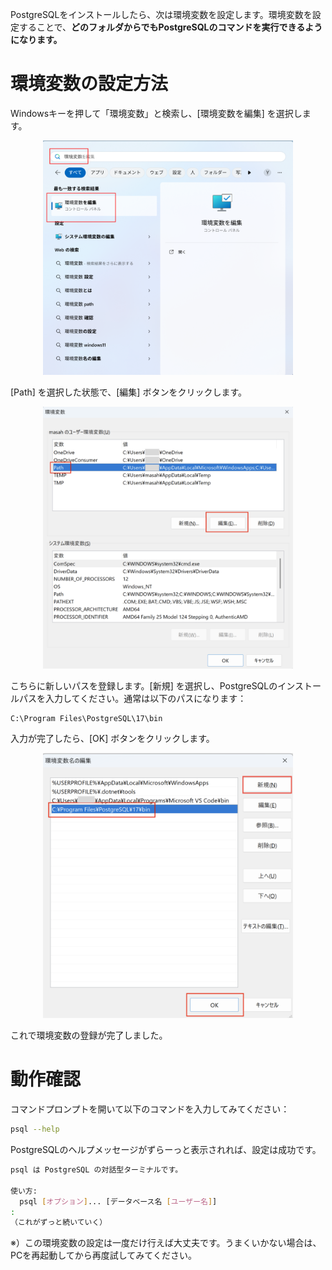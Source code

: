 PostgreSQLをインストールしたら、次は環境変数を設定します。環境変数を設定することで、**どのフォルダからでもPostgreSQLのコマンドを実行できるようになります。**

# 環境変数の設定方法

Windowsキーを押して「環境変数」と検索し、[環境変数を編集] を選択します。

<div style="text-align: center;">
<img src="images/02/01.png" alt="環境変数の設定画面を開く" width="400">
</div>

[Path] を選択した状態で、[編集] ボタンをクリックします。

<div style="text-align: center;">
<img src="images/02/02.png" alt="Pathの編集" width="400">
</div>

こちらに新しいパスを登録します。[新規] を選択し、PostgreSQLのインストールパスを入力してください。通常は以下のパスになります：

```
C:\Program Files\PostgreSQL\17\bin
```

入力が完了したら、[OK] ボタンをクリックします。

<div style="text-align: center;">
<img src="images/02/03.png" alt="新しいパスを追加" width="400">
</div>

これで環境変数の登録が完了しました。

# 動作確認

コマンドプロンプトを開いて以下のコマンドを入力してみてください：

```bash
psql --help
```

PostgreSQLのヘルプメッセージがずらーっと表示されれば、設定は成功です。

```bash
psql は PostgreSQL の対話型ターミナルです。

使い方:
  psql [オプション]... [データベース名 [ユーザー名]]
:
（これがずっと続いていく）
```

※）この環境変数の設定は一度だけ行えば大丈夫です。うまくいかない場合は、PCを再起動してから再度試してみてください。
